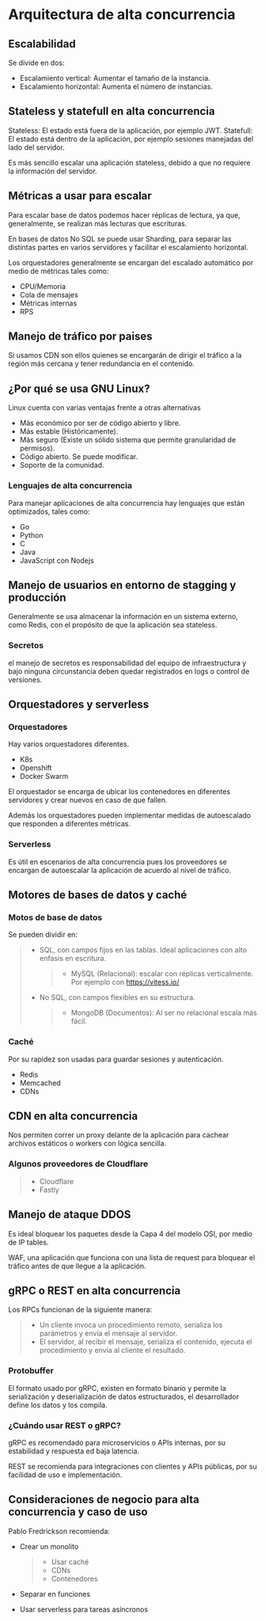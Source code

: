 # Arquitectura de alta concurrencia



## Escalabilidad

Se divide en dos:

-   Escalamiento vertical: Aumentar el tamaño de la instancia.
-   Escalamiento horizontal: Aumenta el número de instancias.

## Stateless y statefull en alta concurrencia

Stateless: El estado está fuera de la aplicación, por ejemplo JWT.
Statefull: El estado está dentro de la aplicación, por ejemplo sesiones
manejadas del lado del servidor.

Es más sencillo escalar una aplicación stateless, debido a que no
requiere la información del servidor.

## Métricas a usar para escalar

Para escalar base de datos podemos hacer réplicas de lectura, ya que,
generalmente, se realizan más lecturas que escrituras.

En bases de datos No SQL se puede usar Sharding, para separar las
distintas partes en varios servidores y facilitar el escalamiento
horizontal.

Los orquestadores generalmente se encargan del escalado automático por
medio de métricas tales como:

-   CPU/Memoria
-   Cola de mensajes
-   Métricas internas
-   RPS

## Manejo de tráfico por paises

Si usamos CDN son ellos quienes se encargarán de dirigir el tráfico a la
región más cercana y tener redundancia en el contenido.

## ¿Por qué se usa GNU Linux?

Linux cuenta con varias ventajas frente a otras alternativas

-   Más económico por ser de código abierto y libre.
-   Más estable (Históricamente).
-   Más seguro (Existe un sólido sistema que permite granularidad de
    permisos).
-   Código abierto. Se puede modificar.
-   Soporte de la comunidad.

### Lenguajes de alta concurrencia

Para manejar aplicaciones de alta concurrencia hay lenguajes que están
optimizados, tales como:

-   Go
-   Python
-   C
-   Java
-   JavaScript con Nodejs

## Manejo de usuarios en entorno de stagging y producción

Generalmente se usa almacenar la información en un sistema externo, como
Redis, con el propósito de que la aplicación sea stateless.

### Secretos

el manejo de secretos es responsabilidad del equipo de infraestructura y
bajo ninguna circunstancia deben quedar registrados en logs o control de
versiones.

## Orquestadores y serverless

### Orquestadores

Hay varios orquestadores diferentes.

-   K8s
-   Openshift
-   Docker Swarm

El orquestador se encarga de ubicar los contenedores en diferentes
servidores y crear nuevos en caso de que fallen.

Además los orquestadores pueden implementar medidas de autoescalado que
responden a diferentes métricas.

### Serverless

Es útil en escenarios de alta concurrencia pues los proveedores se
encargan de autoescalar la aplicación de acuerdo al nivel de tráfico.

## Motores de bases de datos y caché

### Motos de base de datos

Se pueden dividir en:

> -   SQL, con campos fijos en las tablas. Ideal aplicaciones con alto
>     enfasis en escritura.
>
>     > -   MySQL (Relacional): escalar con réplicas verticalmente. Por
>     >     ejemplo con <https://vitess.io/>
>
> -   No SQL, con campos flexibles en su estructura.
>
>     > -   MongoDB (Documentos): Al ser no relacional escala más fácil.

### Caché

Por su rapidez son usadas para guardar sesiones y autenticación.

-   Redis
-   Memcached
-   CDNs

## CDN en alta concurrencia

Nos permiten correr un proxy delante de la aplicación para cachear
archivos estáticos o workers con lógica sencilla.

### Algunos proveedores de Cloudflare

> -   Cloudflare
> -   Fastly

## Manejo de ataque DDOS

Es ideal bloquear los paquetes desde la Capa 4 del modelo OSI, por medio
de IP tables.

WAF, una aplicación que funciona con una lista de request para bloquear
el tráfico antes de que llegue a la aplicación.

## gRPC o REST en alta concurrencia

Los RPCs funcionan de la siguiente manera:

> -   Un cliente invoca un procedimiento remoto, serializa los
>     parámetros y envía el mensaje al servidor.
> -   El servidor, al recibir el mensaje, serializa el contenido,
>     ejecuta el procedimiento y envía al cliente el resultado.

### Protobuffer

El formato usado por gRPC, existen en formato binario y permite la
serialización y deserialización de datos estructurados, el desarrollador
define los datos y los compila.

### ¿Cuándo usar REST o gRPC?

gRPC es recomendado para microservicios o APIs internas, por su
estabilidad y respuesta ed baja latencia.

REST se recomienda para integraciones con clientes y APIs públicas, por
su facilidad de uso e implementación.

## Consideraciones de negocio para alta concurrencia y caso de uso

Pablo Fredrickson recomienda:

-   Crear un monolito

    > -   Usar caché
    > -   CDNs
    > -   Contenedores

-   Separar en funciones

-   Usar serverless para tareas asíncronos
